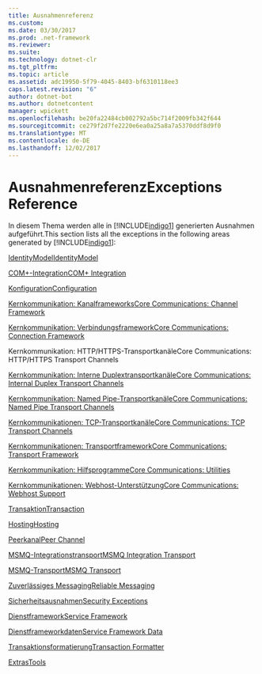 ```yaml
---
title: Ausnahmenreferenz
ms.custom: 
ms.date: 03/30/2017
ms.prod: .net-framework
ms.reviewer: 
ms.suite: 
ms.technology: dotnet-clr
ms.tgt_pltfrm: 
ms.topic: article
ms.assetid: adc19950-5f79-4045-8403-bf6310118ee3
caps.latest.revision: "6"
author: dotnet-bot
ms.author: dotnetcontent
manager: wpickett
ms.openlocfilehash: be20fa22484cb002792a5bc714f2009fb342f644
ms.sourcegitcommit: ce279f2d7fe2220e6ea0a25a8a7a5370ddf8d9f0
ms.translationtype: MT
ms.contentlocale: de-DE
ms.lasthandoff: 12/02/2017
---
```

# <a name="exceptions-reference"></a><span data-ttu-id="10b1a-102">Ausnahmenreferenz</span><span class="sxs-lookup"><span data-stu-id="10b1a-102">Exceptions Reference</span></span>
<span data-ttu-id="10b1a-103">In diesem Thema werden alle in [!INCLUDE[indigo1](../../../../../includes/indigo1-md.md)] generierten Ausnahmen aufgeführt.</span><span class="sxs-lookup"><span data-stu-id="10b1a-103">This section lists all the exceptions in the following areas generated by [!INCLUDE[indigo1](../../../../../includes/indigo1-md.md)]:</span></span>  
  
 [<span data-ttu-id="10b1a-104">IdentityModel</span><span class="sxs-lookup"><span data-stu-id="10b1a-104">IdentityModel</span></span>](../../../../../docs/framework/wcf/diagnostics/exceptions-reference/identitymodel-exceptions.md)  
  
 [<span data-ttu-id="10b1a-105">COM+-Integration</span><span class="sxs-lookup"><span data-stu-id="10b1a-105">COM+ Integration</span></span>](../../../../../docs/framework/wcf/diagnostics/exceptions-reference/com-integration.md)  
  
 [<span data-ttu-id="10b1a-106">Konfiguration</span><span class="sxs-lookup"><span data-stu-id="10b1a-106">Configuration</span></span>](../../../../../docs/framework/wcf/diagnostics/exceptions-reference/configuration.md)  
  
 [<span data-ttu-id="10b1a-107">Kernkommunikation: Kanalframeworks</span><span class="sxs-lookup"><span data-stu-id="10b1a-107">Core Communications: Channel Framework</span></span>](../../../../../docs/framework/wcf/diagnostics/exceptions-reference/core-communications-channel-framework.md)  
  
 [<span data-ttu-id="10b1a-108">Kernkommunikation: Verbindungsframework</span><span class="sxs-lookup"><span data-stu-id="10b1a-108">Core Communications: Connection Framework</span></span>](../../../../../docs/framework/wcf/diagnostics/exceptions-reference/core-communications-connection-framework.md)  
  
 <span data-ttu-id="10b1a-109">Kernkommunikation: HTTP/HTTPS-Transportkanäle</span><span class="sxs-lookup"><span data-stu-id="10b1a-109">Core Communications: HTTP/HTTPS Transport Channels</span></span>  
  
 [<span data-ttu-id="10b1a-110">Kernkommunikation: Interne Duplextransportkanäle</span><span class="sxs-lookup"><span data-stu-id="10b1a-110">Core Communications: Internal Duplex Transport Channels</span></span>](../../../../../docs/framework/wcf/diagnostics/exceptions-reference/core-communications-internal-duplex-transport-channels.md)  
  
 [<span data-ttu-id="10b1a-111">Kernkommunikation: Named Pipe-Transportkanäle</span><span class="sxs-lookup"><span data-stu-id="10b1a-111">Core Communications: Named Pipe Transport Channels</span></span>](../../../../../docs/framework/wcf/diagnostics/exceptions-reference/core-communications-named-pipe-transport-channels.md)  
  
 [<span data-ttu-id="10b1a-112">Kernkommunikationen: TCP-Transportkanäle</span><span class="sxs-lookup"><span data-stu-id="10b1a-112">Core Communications: TCP Transport Channels</span></span>](../../../../../docs/framework/wcf/diagnostics/exceptions-reference/core-communications-tcp-transport-channels.md)  
  
 [<span data-ttu-id="10b1a-113">Kernkommunikationen: Transportframework</span><span class="sxs-lookup"><span data-stu-id="10b1a-113">Core Communications: Transport Framework</span></span>](../../../../../docs/framework/wcf/diagnostics/exceptions-reference/core-communications-transport-framework.md)  
  
 [<span data-ttu-id="10b1a-114">Kernkommunikation: Hilfsprogramme</span><span class="sxs-lookup"><span data-stu-id="10b1a-114">Core Communications: Utilities</span></span>](../../../../../docs/framework/wcf/diagnostics/exceptions-reference/core-communications-utilities.md)  
  
 [<span data-ttu-id="10b1a-115">Kernkommunikationen: Webhost-Unterstützung</span><span class="sxs-lookup"><span data-stu-id="10b1a-115">Core Communications: Webhost Support</span></span>](../../../../../docs/framework/wcf/diagnostics/exceptions-reference/core-communications-webhost-support.md)  
  
 [<span data-ttu-id="10b1a-116">Transaktion</span><span class="sxs-lookup"><span data-stu-id="10b1a-116">Transaction</span></span>](../../../../../docs/framework/wcf/diagnostics/exceptions-reference/transaction-exceptions.md)  
  
 [<span data-ttu-id="10b1a-117">Hosting</span><span class="sxs-lookup"><span data-stu-id="10b1a-117">Hosting</span></span>](../../../../../docs/framework/wcf/diagnostics/exceptions-reference/hosting-exceptions.md)  
  
 [<span data-ttu-id="10b1a-118">Peerkanal</span><span class="sxs-lookup"><span data-stu-id="10b1a-118">Peer Channel</span></span>](../../../../../docs/framework/wcf/diagnostics/exceptions-reference/peer-channel.md)  
  
 [<span data-ttu-id="10b1a-119">MSMQ-Integrationstransport</span><span class="sxs-lookup"><span data-stu-id="10b1a-119">MSMQ Integration Transport</span></span>](../../../../../docs/framework/wcf/diagnostics/exceptions-reference/msmq-integration-transport.md)  
  
 [<span data-ttu-id="10b1a-120">MSMQ-Transport</span><span class="sxs-lookup"><span data-stu-id="10b1a-120">MSMQ Transport</span></span>](../../../../../docs/framework/wcf/diagnostics/exceptions-reference/msmq-transport.md)  
  
 [<span data-ttu-id="10b1a-121">Zuverlässiges Messaging</span><span class="sxs-lookup"><span data-stu-id="10b1a-121">Reliable Messaging</span></span>](../../../../../docs/framework/wcf/diagnostics/exceptions-reference/reliable-messaging.md)  
  
 [<span data-ttu-id="10b1a-122">Sicherheitsausnahmen</span><span class="sxs-lookup"><span data-stu-id="10b1a-122">Security Exceptions</span></span>](../../../../../docs/framework/wcf/diagnostics/exceptions-reference/security-exceptions.md)  
  
 [<span data-ttu-id="10b1a-123">Dienstframework</span><span class="sxs-lookup"><span data-stu-id="10b1a-123">Service Framework</span></span>](../../../../../docs/framework/wcf/diagnostics/exceptions-reference/service-framework.md)  
  
 [<span data-ttu-id="10b1a-124">Dienstframeworkdaten</span><span class="sxs-lookup"><span data-stu-id="10b1a-124">Service Framework Data</span></span>](../../../../../docs/framework/wcf/diagnostics/exceptions-reference/service-framework-data.md)  
  
 [<span data-ttu-id="10b1a-125">Transaktionsformatierung</span><span class="sxs-lookup"><span data-stu-id="10b1a-125">Transaction Formatter</span></span>](../../../../../docs/framework/wcf/diagnostics/exceptions-reference/transaction-formatter.md)  
  
 [<span data-ttu-id="10b1a-126">Extras</span><span class="sxs-lookup"><span data-stu-id="10b1a-126">Tools</span></span>](../../../../../docs/framework/wcf/diagnostics/exceptions-reference/tools.md)
